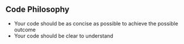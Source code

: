 ## Code Philosophy
- Your code should be as concise as possible to achieve the possible outcome
- Your code should be clear to understand
